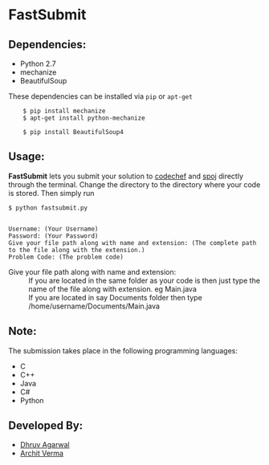 FastSubmit
================================
Dependencies:
-------------
*  Python 2.7
*  mechanize
*  BeautifulSoup

These dependencies can be installed via `pip` or `apt-get`

        $ pip install mechanize
        $ apt-get install python-mechanize
        
        $ pip install BeautifulSoup4
        
Usage:
----------

**FastSubmit** lets you submit your solution to [codechef](http://www.codechef.com/) and [spoj](http://www.spoj.com/) directly through the terminal. Change the directory to the directory where your code is stored. Then simply run

    $ python fastsubmit.py


    Username: (Your Username)
    Password: (Your Password)
    Give your file path along with name and extension: (The complete path to the file along with the extension.)
    Problem Code: (The problem code)
    
<dl>
  <dt>Give your file path along with name and extension:</dt>
  <dd>If you are located in the same folder as your code is then just type the name of the file along with extension. eg Main.java</dd>
  <dd>If you are located in say Documents folder then type /home/username/Documents/Main.java</dt>
</dl>

Note:
------
The submission takes place in the following programming languages:

*  C
*  C++
*  Java
*  C#
*  Python

Developed By:
--------------
*  [Dhruv Agarwal](https://github.com/dhruvagarwal)
*  [Archit Verma](https://github.com/architv)

